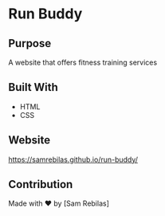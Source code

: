 # Run Buddy

## Purpose
A website that offers fitness training services

## Built With
* HTML
* CSS

## Website 
https://samrebilas.github.io/run-buddy/

## Contribution
Made with ❤️ by [Sam Rebilas]
